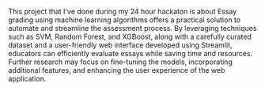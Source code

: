 This project that I've done during my 24 hour hackaton is about Essay grading using machine learning algorithms offers a practical solution to automate and streamline the assessment process. By leveraging techniques such as SVM, Random Forest, and XGBoost, along with a carefully curated dataset and a user-friendly web interface developed using Streamlit, educators can efficiently evaluate essays while saving time and resources. Further research may focus on fine-tuning the models, incorporating additional features, and enhancing the user experience of the web application.
